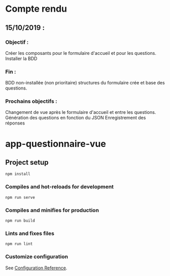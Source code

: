 # Compte rendu

## 15/10/2019 :

### Objectif :
Créer les composants pour le formulaire d'accueil et pour les questions.
Installer la BDD
### Fin :
BDD non-installée (non prioritaire)
structures du formulaire crée et base des questions.
### Prochains objectifs : 
Changement de vue après le formulaire d'accueil et entre les questions.
Génération des questions en fonction du JSON
Enregistrement des réponses

# app-questionnaire-vue

## Project setup
```
npm install
```

### Compiles and hot-reloads for development
```
npm run serve
```

### Compiles and minifies for production
```
npm run build
```

### Lints and fixes files
```
npm run lint
```

### Customize configuration
See [Configuration Reference](https://cli.vuejs.org/config/).
